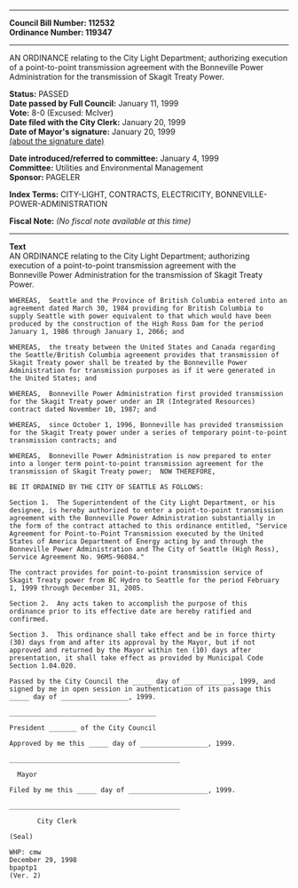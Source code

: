 * * * * *  
  
**Council Bill Number: [](#h0)[](#h2)112532**   
**Ordinance Number: 119347**  
  
* * * * *  
  
AN ORDINANCE relating to the City Light Department; authorizing execution of a point-to-point transmission agreement with the Bonneville Power Administration for the transmission of Skagit Treaty Power.  
  
**Status:** PASSED   
**Date passed by Full Council:** January 11, 1999   
**Vote:** 8-0 (Excused: McIver)   
**Date filed with the City Clerk:** January 20, 1999   
**Date of Mayor's signature:** January 20, 1999   
[(about the signature date)](/~public/approvaldate.htm)   
  
  
**Date introduced/referred to committee:** January 4, 1999   
**Committee:** Utilities and Environmental Management   
**Sponsor:** PAGELER   
  
**Index Terms:** CITY-LIGHT, CONTRACTS, ELECTRICITY, BONNEVILLE-POWER-ADMINISTRATION  
  
**Fiscal Note:** *(No fiscal note available at this time)*  
  
* * * * *  
  
**Text**  
    AN ORDINANCE relating to the City Light Department; authorizing  
    execution of a point-to-point transmission agreement with the  
    Bonneville Power Administration for the transmission of Skagit Treaty  
    Power.  
  
    WHEREAS,  Seattle and the Province of British Columbia entered into an  
    agreement dated March 30, 1984 providing for British Columbia to  
    supply Seattle with power equivalent to that which would have been  
    produced by the construction of the High Ross Dam for the period  
    January 1, 1986 through January 1, 2066; and  
  
    WHEREAS,  the treaty between the United States and Canada regarding  
    the Seattle/British Columbia agreement provides that transmission of  
    Skagit Treaty power shall be treated by the Bonneville Power  
    Administration for transmission purposes as if it were generated in  
    the United States; and  
  
    WHEREAS,  Bonneville Power Administration first provided transmission  
    for the Skagit Treaty power under an IR (Integrated Resources)  
    contract dated November 10, 1987; and  
  
    WHEREAS,  since October 1, 1996, Bonneville has provided transmission  
    for the Skagit Treaty power under a series of temporary point-to-point  
    transmission contracts; and  
  
    WHEREAS,  Bonneville Power Administration is now prepared to enter  
    into a longer term point-to-point transmission agreement for the  
    transmission of Skagit Treaty power;  NOW THEREFORE,  
  
    BE IT ORDAINED BY THE CITY OF SEATTLE AS FOLLOWS:  
  
    Section 1.  The Superintendent of the City Light Department, or his  
    designee, is hereby authorized to enter a point-to-point transmission  
    agreement with the Bonneville Power Administration substantially in  
    the form of the contract attached to this ordinance entitled, "Service  
    Agreement for Point-to-Point Transmission executed by the United  
    States of America Department of Energy acting by and through the  
    Bonneville Power Administration and The City of Seattle (High Ross),  
    Service Agreement No. 96MS-96084."  
  
    The contract provides for point-to-point transmission service of  
    Skagit Treaty power from BC Hydro to Seattle for the period February  
    1, 1999 through December 31, 2005.  
  
    Section 2.  Any acts taken to accomplish the purpose of this  
    ordinance prior to its effective date are hereby ratified and  
    confirmed.  
  
    Section 3.  This ordinance shall take effect and be in force thirty  
    (30) days from and after its approval by the Mayor, but if not  
    approved and returned by the Mayor within ten (10) days after  
    presentation, it shall take effect as provided by Municipal Code  
    Section 1.04.020.  
  
    Passed by the City Council the _____ day of ____________, 1999, and  
    signed by me in open session in authentication of its passage this  
    _____ day of _________________, 1999.  
  
    _____________________________________  
  
    President _______ of the City Council  
  
    Approved by me this _____ day of _________________, 1999.  
  
    ___________________________________________  
  
      Mayor  
  
    Filed by me this _____ day of ____________________, 1999.  
  
    ___________________________________________  
  
           City Clerk  
  
    (Seal)  
  
    WHP: cmw  
    December 29, 1998  
    bpaptp1  
    (Ver. 2)  
